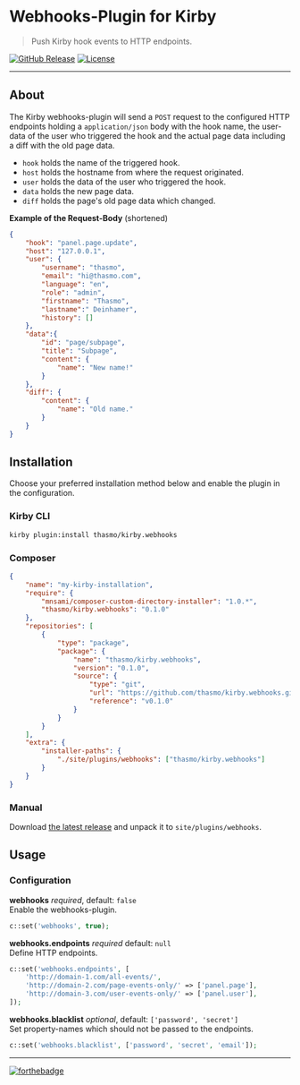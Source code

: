 # Webhooks-Plugin for Kirby
> Push Kirby hook events to HTTP endpoints.

[![GitHub Release](https://img.shields.io/github/release/thasmo/kirby.webhooks.svg)](https://github.com/thasmo/kirby.webhooks/releases/latest)
[![License](https://img.shields.io/github/license/thasmo/kirby.webhooks.svg)](https://github.com/thasmo/kirby.webhooks/blob/develop/LICENSE.md)

---

## About

The Kirby webhooks-plugin will send a `POST` request to the configured HTTP endpoints
holding a `application/json` body with the hook name, the user-data of the user who
triggered the hook and the actual page data including a diff with the old page data.

* `hook` holds the name of the triggered hook.
* `host` holds the hostname from where the request originated.
* `user` holds the data of the user who triggered the hook.
* `data` holds the new page data.
* `diff` holds the page's old page data which changed.

**Example of the Request-Body** (shortened)
```json
{
    "hook": "panel.page.update",
    "host": "127.0.0.1",
    "user": {
        "username": "thasmo",
        "email": "hi@thasmo.com",
        "language": "en",
        "role": "admin",
        "firstname": "Thasmo",
        "lastname":" Deinhamer",
        "history": []
    },
    "data":{
        "id": "page/subpage",
        "title": "Subpage",
        "content": {
            "name": "New name!"
        }
    },
    "diff": {
        "content": {
            "name": "Old name."
        }
    }
}
```

## Installation

Choose your preferred installation method below and enable the plugin in the configuration.

### Kirby CLI
```sh
kirby plugin:install thasmo/kirby.webhooks
```

### Composer
```json
{
    "name": "my-kirby-installation",
    "require": {
        "mnsami/composer-custom-directory-installer": "1.0.*",
        "thasmo/kirby.webhooks": "0.1.0"
    },
    "repositories": [
        {
            "type": "package",
            "package": {
                "name": "thasmo/kirby.webhooks",
                "version": "0.1.0",
                "source": {
                    "type": "git",
                    "url": "https://github.com/thasmo/kirby.webhooks.git",
                    "reference": "v0.1.0"
                }
            }
        }
    ],
    "extra": {
        "installer-paths": {
            "./site/plugins/webhooks": ["thasmo/kirby.webhooks"]
        }
    }
}
```

### Manual
Download [the latest release](https://github.com/thasmo/kirby.webhooks/releases/latest) and unpack it to `site/plugins/webhooks`.

## Usage

### Configuration

**webhooks** _required_, default: `false`  
Enable the webhooks-plugin.
```php
c::set('webhooks', true);
```

**webhooks.endpoints** _required_ default: `null`  
Define HTTP endpoints.
```php
c::set('webhooks.endpoints', [
    'http://domain-1.com/all-events/',
    'http://domain-2.com/page-events-only/' => ['panel.page'],
    'http://domain-3.com/user-events-only/' => ['panel.user'],
]);
```

**webhooks.blacklist** _optional_, default: `['password', 'secret']`  
Set property-names which should not be passed to the endpoints.
```php
c::set('webhooks.blacklist', ['password', 'secret', 'email']);
```

---

[![forthebadge](http://forthebadge.com/images/badges/built-with-love.svg)](http://forthebadge.com)
